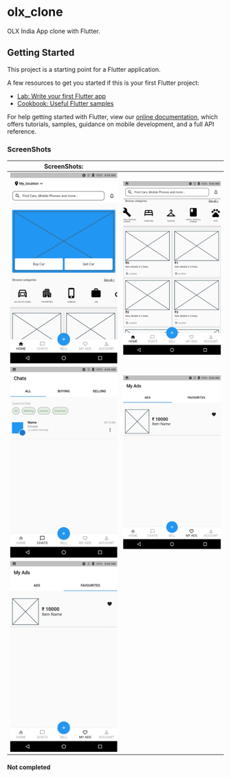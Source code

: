 # olx_clone

OLX India App clone with Flutter.

## Getting Started

This project is a starting point for a Flutter application.

A few resources to get you started if this is your first Flutter project:

- [Lab: Write your first Flutter app](https://flutter.dev/docs/get-started/codelab)
- [Cookbook: Useful Flutter samples](https://flutter.dev/docs/cookbook)

For help getting started with Flutter, view our
[online documentation](https://flutter.dev/docs), which offers tutorials,
samples, guidance on mobile development, and a full API reference.

### ScreenShots

| ScreenShots: | |
| --- |--- |
| <img src="/screenshot/Screenshot_20211016-084538.jpeg" width="300" alt=""> | <img src="/screenshot/Screenshot_20211016-084601.jpeg" width="300" alt=""> |
| <img src="/screenshot/Screenshot_20211016-084613.jpeg" width="300" alt=""> | <img src="/screenshot/Screenshot_20211016-084629.jpeg" width="300" alt=""> |
| <img src="/screenshot/Screenshot_20211016-084639.jpeg" width="300" alt=""> | 
#### Not completed
